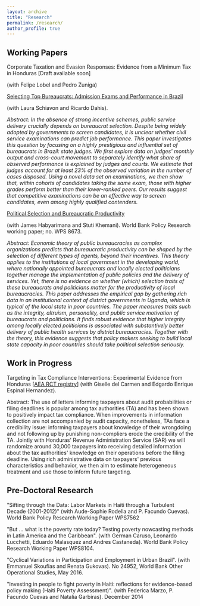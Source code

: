 ```yaml
---
layout: archive
title: "Research"
permalink: /research/
author_profile: true
---
```


## Working Papers

Corporate Taxation and Evasion Responses: Evidence from a Minimum Tax in Honduras  [Draft available soon]

(with Felipe Lobel and Pedro Zuniga)

[Selecting Top Bureaucrats: Admission Exams and Performance in Brazil](https://github.com/thiagoscot/website/blob/master/SelectionAtTheTop_DahisSchiavonScot_SIOE2020.pdf) 

(with Laura Schiavon and Ricardo Dahis). 

*Abstract: In the absence of strong incentive schemes, public service delivery crucially depends on bureaucrat selection. Despite being widely adopted by governments to screen candidates, it is unclear whether civil service examinations can predict job performance. This paper investigates this question by focusing on a highly prestigious and influential set of bureaucrats in Brazil: state judges. We first explore data on judges' monthly output and cross-court movement to separately identify what share of observed performance is explained by judges and courts. We estimate that judges account for at least 23% of the observed variation in the number of cases disposed. Using a novel data set on examinations, we then show that, within cohorts of candidates taking the same exam, those with higher grades perform better than their lower-ranked peers. Our results suggest that competitive examinations can be an effective way to screen candidates, even among highly qualified contenders.*

[Political Selection and Bureaucratic Productivity](http://documents1.worldbank.org/curated/en/573111544644789517/pdf/WPS8673.pdf) 

(with James Habyarimana and Stuti Khemani). World Bank Policy Research working paper; no. WPS 8673.

*Abstract: Economic theory of public bureaucracies as complex organizations predicts that bureaucratic productivity can be shaped by the selection of different types of agents, beyond their incentives. This theory applies to the institutions of local government in the developing world, where nationally appointed bureaucrats and locally elected politicians together manage the implementation of public policies and the delivery of services. Yet, there is no evidence on whether (which) selection traits of these bureaucrats and politicians matter for the productivity of local bureaucracies. This paper addresses the empirical gap by gathering rich data in an institutional context of district governments in Uganda, which is typical of the local state in poor countries. The paper measures traits such as the integrity, altruism, personality, and public service motivation of bureaucrats and politicians. It finds robust evidence that higher integrity among locally elected politicians is associated with substantively better delivery of public health services by district bureaucracies. Together with the theory, this evidence suggests that policy makers seeking to build local state capacity in poor countries should take political selection seriously.*

## Work in Progress
Targeting in Tax Compliance Interventions: Experimental Evidence from Honduras \[[AEA RCT registry](https://www.socialscienceregistry.org/trials/5285)\] (with Giselle del Carmen and Edgardo Enrique Espinal Hernandez). 

Abstract: The use of letters informing taxpayers about audit probabilities or filing deadlines is popular among tax authorities (TA) and has been shown to positively impact tax compliance. When improvements in information collection are not accompanied by audit capacity, nonetheless, TAs face a credibility issue: informing taxpayers about knowledge of their wrongdoing and not following up by punishing non-compliers erode the credibility of the TA. Jointly with Honduras' Revenue Administration Service (SAR) we will randomize around 30,000 taxpayers into receiving detailed information about the tax authorities' knowledge on their operations before the filing deadline. Using rich administrative data on taxpayers' previous characteristics and behavior, we then aim to estimate heterogeneous treatment and use those to inform future targeting.

## Pre-Doctoral Research

"Sifting through the Data: Labor Markets in Haiti through a Turbulent Decade (2001-2012)" (with Aude-Sophie Rodella and P. Facundo Cuevas). World Bank Policy Research Working Paper WPS7562

"But … what is the poverty rate today? Testing poverty nowcasting methods in Latin America and the Caribbean". (with German Caruso, Leonardo Lucchetti, Eduardo Malasquez and Andres Castaneda). World Bank Policy Research Working Paper WPS8104.

"Cyclical Variations in Participation and Employment in Urban Brazil". (with Emmanuel Skoufias and Renata Gukovas). No 24952, World Bank Other Operational Studies, May 2016.

"Investing in people to fight poverty in Haiti: reflections for evidence-based policy making (Haiti Poverty Assessment)". (with Federica Marzo, P. Facundo Cuevas and Natalia Garbiras). December 2014
